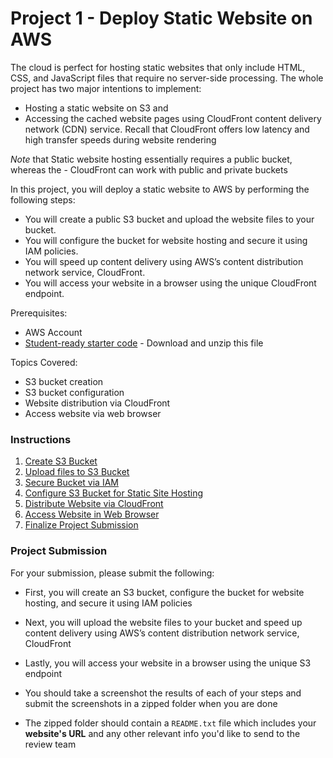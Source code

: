
# Project 1 - Deploy Static Website on AWS

The cloud is perfect for hosting static websites that only include HTML, CSS, and JavaScript files that require no server-side processing. The whole project has two major intentions to implement:

- Hosting a static website on S3 and
- Accessing the cached website pages using CloudFront content delivery network (CDN) service. Recall that CloudFront offers low latency and high transfer speeds during website rendering

*Note* that Static website hosting essentially requires a public bucket, whereas the - CloudFront can work with public and private buckets

In this project, you will deploy a static website to AWS by performing the following steps:

- You will create a public S3 bucket and upload the website files to your bucket.
- You will configure the bucket for website hosting and secure it using IAM policies.
- You will speed up content delivery using AWS’s content distribution network service, CloudFront.
- You will access your website in a browser using the unique CloudFront endpoint.

Prerequisites:
- AWS Account
- [Student-ready starter code](https://drive.google.com/open?id=15vQ7-utH7wBJzdAX3eDmO9ls35J5_sEQ) - Download and unzip this file

Topics Covered:
- S3 bucket creation
- S3 bucket configuration
- Website distribution via CloudFront
- Access website via web browser

### Instructions

1. [Create S3 Bucket](instructions/1-create-s3-bucket.md)
2. [Upload files to S3 Bucket](instructions/2-upload-files.md)
3. [Secure Bucket via IAM](instructions/3-secure-bucket.md)
4. [Configure S3 Bucket for Static Site Hosting](instructions/4-configure-bucket.md)
5. [Distribute Website via CloudFront](instructions/5-distribute-website-w-cloudfront.md)
6. [Access Website in Web Browser](instructions/6-access-website.md)
7. [Finalize Project Submission](instructions/7-finalize-submission.md)

### Project Submission

For your submission, please submit the following:

- First, you will create an S3 bucket, configure the bucket for website hosting, and secure it using IAM policies

- Next, you will upload the website files to your bucket and speed up content delivery using AWS’s content distribution network service, CloudFront

- Lastly, you will access your website in a browser using the unique S3 endpoint

- You should take a screenshot the results of each of your steps and submit the screenshots in a zipped folder when you are done

- The zipped folder should contain a `README.txt` file which includes your **website's URL** and any other relevant info you'd like to send to the review team
